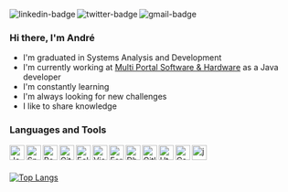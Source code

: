 [<img align="left" alt="linkedin-badge" src="https://img.shields.io/badge/-LinkedIn-blue?style=flat-square&logo=Linkedin&logoColor=white"/>][linkedin]
[<img align="left" alt="twitter-badge" src="https://img.shields.io/badge/-Twitter-1ca0f1?style=flat-square&logo=twitter&logoColor=white"/>][twitter]
[<img align="left" alt="gmail-badge" src="https://img.shields.io/badge/Gmail-D14836?style=flat-square&logo=gmail&logoColor=white"/>][gmail]
<br>

### Hi there, I'm André

- I'm graduated in Systems Analysis and Development
- I'm currently working at [Multi Portal Software & Hardware](https://www.mportal.com.br) as a Java developer
- I'm constantly learning
- I'm always looking for new challenges
- I like to share knowledge

### Languages and Tools

[<img align="left" alt="Java" width="26px" src="https://cdn.icon-icons.com/icons2/2415/PNG/128/java_original_logo_icon_146458.png" />][java]
[<img align="left" alt="Spring" width="26px" src="https://img.icons8.com/color/48/000000/spring-logo.png" />][spring]
[<img align="left" alt="PostgreSQL" width="26px" src="https://img.icons8.com/color/2x/postgreesql.png" />][postgree]
[<img align="left" alt="Git" width="26px" src="https://cdn3.iconfinder.com/data/icons/social-media-2169/24/social_media_social_media_logo_git-128.png" />][git]
[<img align="left" alt="Eclipse IDE" width="26px" src="https://cdn.icon-icons.com/icons2/1381/PNG/128/eclipse_94656.png" />][eclipse]
[<img align="left" alt="Visual Studio Code" width="26px" src="https://img.icons8.com/color/72/visual-studio-code-2019.png" />][vscode]
[<img align="left" alt="Fork" width="26px" src="https://git-fork.com/images/logo.png" />][fork]
[<img align="left" alt="Dbeaver" width="26px" src="https://cdn.icon-icons.com/icons2/1381/PNG/512/dbeaver_94555.png" />][dbeaver]
[<img align="left" alt="Gitlab" width="26px" src="https://cdn4.iconfinder.com/data/icons/logos-and-brands/512/144_Gitlab_logo_logos-512.png" />][gitlab]
[<img align="left" alt="Html" width="26px" src="https://cdn.icon-icons.com/icons2/2107/PNG/512/file_type_html_icon_130541.png" />][html]
[<img align="left" alt="Css" width="26px" src="https://cdn.icon-icons.com/icons2/2107/PNG/512/file_type_css_icon_130661.png" />][css]
[<img align="left" alt="javascript" width="26px" src="https://cdn.icon-icons.com/icons2/2108/PNG/512/javascript_icon_130900.png" />][javascript]
<br><br>

[![Top Langs](https://github-readme-stats.vercel.app/api/top-langs/?username=andre-aps&layout=compact&theme=graywhite)](https://github.com/anuraghazra/github-readme-stats)

[linkedin]: https://www.linkedin.com/in/andre-aps/
[twitter]: https://twitter.com/andre_apss
[gmail]: mailto:andre.gmaps@gmail.com?subject=Olá
[java]: https://www.oracle.com/br/java/technologies/
[spring]: https://spring.io/
[postgree]:https://www.postgresql.org/
[git]: https://git-scm.com/
[eclipse]: https://www.eclipse.org/downloads/
[vscode]: https://code.visualstudio.com/
[dbeaver]: https://dbeaver.io/
[fork]: https://git-fork.com/
[gitlab]: https://about.gitlab.com/
[html]: https://developer.mozilla.org/pt-BR/docs/orphaned/Web/Guide/HTML/HTML5
[css]: https://developer.mozilla.org/pt-BR/docs/Web/CSS
[javascript]: https://developer.mozilla.org/pt-BR/docs/Web/JavaScript
